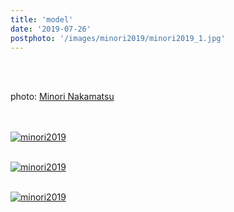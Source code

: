 ```yaml
---
title: 'model'
date: '2019-07-26'
postphoto: '/images/minori2019/minori2019_1.jpg'
---
```

<br>
<br>

photo: [Minori Nakamatsu](https://www.instagram.com/ironim_31)
<br>
<br>
<br>

[![minori2019](/images/minori2019/minori2019_1.jpg)](https://www.instagram.com/p/CEwjLzMDAKF/?utm_source=ig_web_copy_link)
<br>
<br>

[![minori2019](/images/minori2019/minori2019_2.jpg)](https://www.instagram.com/p/CEwkF6BDiN1/?utm_source=ig_web_copy_link)
<br>
<br>

[![minori2019](/images/minori2019/minori2019_3.jpg)](https://www.instagram.com/p/CEwj-lJD3GU/?utm_source=ig_web_copy_link)
<br>
<br>




<br>
<br>
<!--
#h1
##h2
###h3
####h4
#####h5
######h6
- brabra is list
**bold text**
_Italic_ or *Italic*

-->

<br>